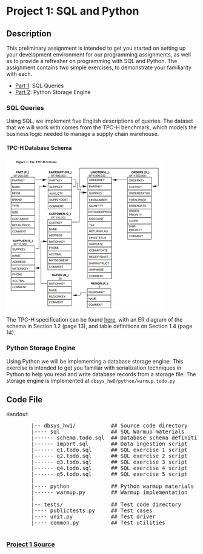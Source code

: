 # Project 1: SQL and Python

## Description
This preliminary assignment is intended to get you started on setting up your development environment for our programming assignments, as well as to provide a refresher on programming with SQL and Python. The assignment contains two simple exercises, to demonstrate your familiarity with each.

* [Part 1](#part1): SQL Queries
* [Part 2](#part2): Python Storage Engine

<a name="part1"></a>
### SQL Queries
Using SQL, we implement five English descriptions of queries. The dataset that we will work with comes from the TPC-H benchmark, which models the business logic needed to manage a supply chain warehouse.

#### TPC-H Database Schema
<img src="./Images/TPC-H_Schema.PNG" title="Project 1's DB Schema" alt="Should be showing the DB described earlier" width="415" height="400"/>

The TPC-H specification can be found [here](http://www.tpc.org/tpc_documents_current_versions/pdf/tpc-h_v2.17.1.pdf), with an ER diagram of the schema in Section 1.2 (page 13), and table definitions on Section 1.4 (page 14).

<a name="part2"></a>
### Python Storage Engine
Using Python we will be implementing a database storage engine. This exercise is intended to get you familiar with serialization techniques in Python to help you read and write database records from a storage file. The storage engine is implemented at `dbsys_hw0/python/warmup.todo.py`

## Code File
<dl>
 <dt><pre>Handout                    </pre></dt>
 <dd><pre>
   |-- dbsys_hw1/           ## Source code directory
   |---- sql                ## SQL Warmup materials 
   |------ schema.todo.sql  ## Database schema definition script 
   |------ import.sql       ## Data ingestion script  
   |------ q1.todo.sql      ## SQL exercise 1 script  
   |------ q2.todo.sql      ## SQL exercise 2 script  
   |------ q3.todo.sql      ## SQL exercise 3 script  
   |------ q4.todo.sql      ## SQL exercise 4 script  
   |------ q5.todo.sql      ## SQL exercise 5 script  
   | 
   |---- python             ## Python warmup materials  
   |------ warmup.py        ## Warmup implementation  
   | 
   |-- tests/               ## Test code directory 
   |---- publictests.py     ## Test cases 
   |---- unit.py            ## Test driver 
   |---- common.py          ## Test utilities 
 </pre></dd> 
</dl>

### [Project 1 Source](http://damsl.cs.jhu.edu/teaching/dbsys/2017/assignments/hw0/)
